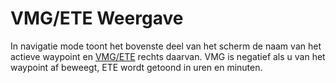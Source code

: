 # VMG/ETE Weergave

In navigatie mode toont het bovenste deel van het scherm de naam van het actieve waypoint en [VMG/ETE][1] rechts daarvan. VMG is negatief als u van het waypoint af beweegt, ETE wordt getoond in uren en minuten.

 [1]: ../Terms.html